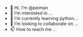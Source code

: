 - 👋 Hi, I’m @peiman
- 👀 I’m interested in ...
- 🌱 I’m currently learning python...
- 💞️ I’m looking to collaborate on ...
- 📫 How to reach me ...

<!---
peima/peima is a ✨ special ✨ repository because its `README.md` (this file) appears on your GitHub profile.
You can click the Preview link to take a look at your changes.
--->
